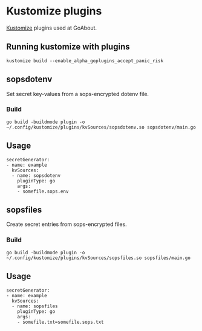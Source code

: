 # Kustomize plugins

[Kustomize](https://github.com/kubernetes-sigs/kustomize) plugins used at GoAbout.


## Running kustomize with plugins

    kustomize build --enable_alpha_goplugins_accept_panic_risk

## sopsdotenv

Set secret key-values from a sops-encrypted dotenv file.


### Build

    go build -buildmode plugin -o ~/.config/kustomize/plugins/kvSources/sopsdotenv.so sopsdotenv/main.go


## Usage

    secretGenerator:
    - name: example
      kvSources:
      - name: sopsdotenv
        pluginType: go
        args:
        - somefile.sops.env


## sopsfiles

Create secret entries from sops-encrypted files.


### Build

    go build -buildmode plugin -o ~/.config/kustomize/plugins/kvSources/sopsfiles.so sopsfiles/main.go


## Usage

    secretGenerator:
    - name: example
      kvSources:
      - name: sopsfiles
        pluginType: go
        args:
        - somefile.txt=somefile.sops.txt

